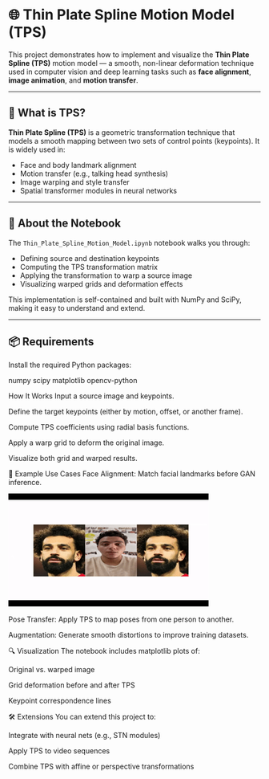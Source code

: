 # 🌐 Thin Plate Spline Motion Model (TPS)

This project demonstrates how to implement and visualize the **Thin Plate Spline (TPS)** motion model — a smooth, non-linear deformation technique used in computer vision and deep learning tasks such as **face alignment**, **image animation**, and **motion transfer**.

---

## 🧠 What is TPS?

**Thin Plate Spline (TPS)** is a geometric transformation technique that models a smooth mapping between two sets of control points (keypoints). It is widely used in:

- Face and body landmark alignment
- Motion transfer (e.g., talking head synthesis)
- Image warping and style transfer
- Spatial transformer modules in neural networks

---

## 📓 About the Notebook

The `Thin_Plate_Spline_Motion_Model.ipynb` notebook walks you through:

- Defining source and destination keypoints  
- Computing the TPS transformation matrix  
- Applying the transformation to warp a source image  
- Visualizing warped grids and deformation effects

This implementation is self-contained and built with NumPy and SciPy, making it easy to understand and extend.

---

## 📦 Requirements

Install the required Python packages:

numpy
scipy
matplotlib
opencv-python

How It Works
Input a source image and keypoints.

Define the target keypoints (either by motion, offset, or another frame).

Compute TPS coefficients using radial basis functions.

Apply a warp grid to deform the original image.

Visualize both grid and warped results.

📸 Example Use Cases
Face Alignment: Match facial landmarks before GAN inference.

![Demo](Demo.gif)

Pose Transfer: Apply TPS to map poses from one person to another.

Augmentation: Generate smooth distortions to improve training datasets.

🔍 Visualization
The notebook includes matplotlib plots of:

Original vs. warped image

Grid deformation before and after TPS

Keypoint correspondence lines

🛠 Extensions
You can extend this project to:

Integrate with neural nets (e.g., STN modules)

Apply TPS to video sequences

Combine TPS with affine or perspective transformations
